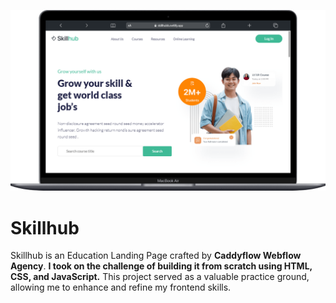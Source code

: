 ![Screenshot of a Skillhub](/mobile.png)

# Skillhub
Skillhub is an Education Landing Page crafted by **Caddyflow Webflow Agency**.
**I took on the challenge of building it from scratch using HTML, CSS, and JavaScript.**
This project served as a valuable practice ground, allowing me to enhance and refine my frontend skills.
